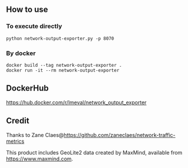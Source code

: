 ## How to use

### To execute directly 

```python network-output-exporter.py -p 8070```

### By docker 

```
docker build --tag network-output-exporter .
docker run -it --rm network-output-exporter
```

## DockerHub

https://hub.docker.com/r/lmeval/network_output_exporter

## Credit

Thanks to Zane Claes@https://github.com/zaneclaes/network-traffic-metrics

This product includes GeoLite2 data created by MaxMind, available from https://www.maxmind.com.

